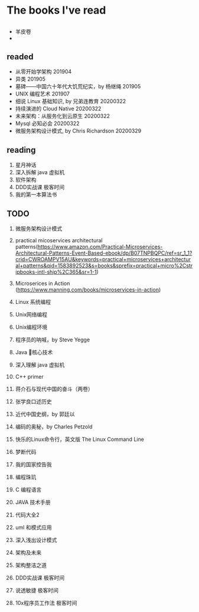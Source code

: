 # The books I've read

## 

* 羊皮卷
* 

## readed

* 从零开始学架构 201904
* 异类 201905
* 墓碑——中国六十年代大饥荒纪实，by 杨继绳 201905
* UNIX 编程艺术 201907
* 细说 Linux 基础知识, by 兄弟连教育 20200322
* 持续演进的 Cloud Native 20200322
* 未来架构：从服务化到云原生 20200322
* Mysql 必知必会 20200322
* 微服务架构设计模式, by Chris Richardson 20200329

## reading

1. 星月神话
2. 深入拆解 java 虚拟机
3. 软件架构
4. DDD实战课 极客时间
5. 我的第一本算法书

## TODO

 1. 微服务架构设计模式
 2. practical micoservices architectural patterns(https://www.amazon.com/Practical-Microservices-Architectural-Patterns-Event-Based-ebook/dp/B07TNPBQPC/ref=sr_1_1?crid=CWROAMPV15AU&keywords=practical+microservices+architectural+patterns&qid=1583892523&s=books&sprefix=practical+micro%2Cstripbooks-intl-ship%2C365&sr=1-1)
 3. Microserices in Action (https://www.manning.com/books/microservices-in-action)

 4. Linux 系统编程
 5. Unix网络编程
 6. Unix编程环境
 7. 程序员的呐喊，by Steve Yegge
 8. Java 核心技术
 9. 深入理解 java 虚拟机
 10. C++ primer
 11. 蒋介石与现代中国的奋斗（两卷）
 12. 张学良口述历史
 13. 近代中国史纲，by 郭廷以
 14. 编码的奥秘，by Charles Petzold
 15. 快乐的Linux命令行，英文版 The Linux Command Line
 16.  梦断代码
 17.  我的国家控告我
 18.  编程珠玑
 19.  C 编程语言
 20.  JAVA 技术手册
 21.  代码大全2
 22.  uml 和模式应用
 23.  深入浅出设计模式
 24.  架构及未来
 25.  架构整洁之道
 26.  DDD实战课 极客时间
 27.  说透敏捷 极客时间
 28.  10x程序员工作法 极客时间



